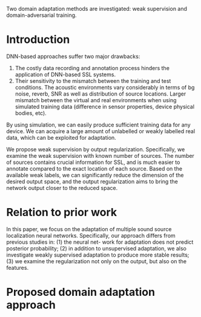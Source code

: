 Two domain adaptation methods are investigated: weak supervision and domain-adversarial training.

# Introduction

DNN-based approaches suffer two major drawbacks:

1. The costly data recording and annotation process hinders the application of DNN-based SSL systems.
2. Their sensitivity to the mismatch between the training and test conditions. The acoustic environments vary considerably in terms of bg noise, reverb, SNR as well as distribution of source locations. Larger mismatch between the virtual and real environments when using simulated training data (difference in sensor properties, device physical bodies, etc).

By using simulation, we can easily produce sufficient training data for any device. We can acquire a large amount of unlabelled or weakly labelled real data, which can be exploited for adaptation.

We propose weak supervision by output regularization. Specifically, we examine the weak supervision with known number of sources. The number of sources contains crucial information for SSL, and is much easier to annotate compared to the exact location of each source. Based on the available weak labels, we can significantly reduce the dimension of the desired output space, and the output regularization aims to bring the network output closer to the reduced space.

# Relation to prior work

In this paper, we focus on the adaptation of multiple sound source localization neural networks. Specifically, our approach differs from previous studies in: (1) the neural net- work for adaptation does not predict posterior probability; (2) in addition to unsupervised adaptation, we also investigate weakly supervised adaptation to produce more stable results; (3) we examine the regularization not only on the output, but also on the features.

# Proposed domain adaptation approach

